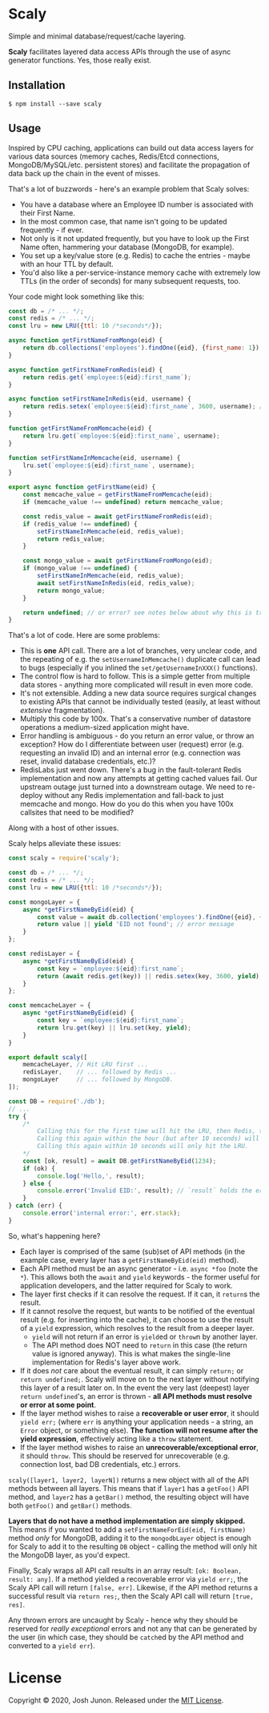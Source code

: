 # Scaly

Simple and minimal database/request/cache layering.

**Scaly** facilitates layered data access APIs through the use of async generator
functions. Yes, those really exist.

## Installation

```console
$ npm install --save scaly
```
## Usage

Inspired by CPU caching, applications can build out data access layers for various
data sources (memory caches, Redis/Etcd connections, MongoDB/MySQL/etc. persistent stores)
and facilitate the propagation of data back up the chain in the event of misses.

That's a lot of buzzwords - here's an example problem that Scaly solves:

- You have a database where an Employee ID number is associated with their First Name.
- In the most common case, that name isn't going to be updated frequently - if ever.
- Not only is it not updated frequently, but you have to look up the First Name often, hammering your database (MongoDB, for example).
- You set up a key/value store (e.g. Redis) to cache the entries - maybe with an hour TTL by default.
- You'd also like a per-service-instance memory cache with extremely low TTLs (in the order of seconds) for many subsequent requests, too.

Your code might look something like this:

```javascript
const db = /* ... */;
const redis = /* ... */;
const lru = new LRU({ttl: 10 /*seconds*/});

async function getFirstNameFromMongo(eid) {
	return db.collections('employees').findOne({eid}, {first_name: 1});
}

async function getFirstNameFromRedis(eid) {
	return redis.get(`employee:${eid}:first_name`);
}

async function setFirstNameInRedis(eid, username) {
	return redis.setex(`employee:${eid}:first_name`, 3600, username); // expire in an hour
}

function getFirstNameFromMemcache(eid) {
	return lru.get(`employee:${eid}:first_name`, username);
}

function setFirstNameInMemcache(eid, username) {
	lru.set(`employee:${eid}:first_name`, username);
}

export async function getFirstName(eid) {
	const memcache_value = getFirstNameFromMemcache(eid);
	if (memcache_value !== undefined) return memcache_value;

	const redis_value = await getFirstNameFromRedis(eid);
	if (redis_value !== undefined) {
		setFirstNameInMemcache(eid, redis_value);
		return redis_value;
	}

	const mongo_value = await getFirstNameFromMongo(eid);
	if (mongo_value !== undefined) {
		setFirstNameInMemcache(eid, redis_value);
		await setFirstNameInRedis(eid, redis_value);
		return mongo_value;
	}

	return undefined; // or error? see notes below about why this is tricky.
}
```

That's a lot of code. Here are some problems:

- This is **one** API call. There are a lot of branches, very unclear code,
  and the repeating of e.g. the `setUsernameInMemcache()` duplicate call
  can lead to bugs (especially if you inlined the `set/getUsernameInXXX()`
  functions).
- The control flow is hard to follow. This is a simple getter from multiple
  data stores - anything more complicated will result in even more code.
- It's not extensible. Adding a new data source requires surgical changes
  to existing APIs that cannot be individually tested (easily, at least
  without _extensive_ fragmentation).
- Multiply this code by 100x. That's a conservative number of datastore
  operations a medium-sized application might have.
- Error handling is ambiguous - do you return an error value, or throw
  an exception? How do I differentiate between user (request) error (e.g.
  requesting an invalid ID) and an internal error (e.g. connection was
  reset, invalid database credentials, etc.)?
- RedisLabs just went down. There's a bug in the fault-tolerant Redis
  implementation and now any attempts at getting cached values fail.
  Our upstream outage just turned into a downstream outage. We need to
  re-deploy without any Redis implementation and fall-back to just
  memcache and mongo. How do you do this when you have 100x callsites
  that need to be modified?

Along with a host of other issues.

Scaly helps alleviate these issues:

```javascript
const scaly = require('scaly');

const db = /* ... */;
const redis = /* ... */;
const lru = new LRU({ttl: 10 /*seconds*/});

const mongoLayer = {
	async *getFirstNameByEid(eid) {
		const value = await db.collection('employees').findOne({eid}, {first_name: 1});
		return value || yield 'EID not found'; // error message
	}
};

const redisLayer = {
	async *getFirstNameByEid(eid) {
		const key = `employee:${eid}:first_name`;
		return (await redis.get(key)) || redis.setex(key, 3600, yield);
	}
};

const memcacheLayer = {
	async *getFirstNameByEid(eid) {
		const key = `employee:${eid}:first_name`;
		return lru.get(key) || lru.set(key, yield);
	}
}

export default scaly([
	memcacheLayer, // Hit LRU first ...
	redisLayer,    // ... followed by Redis ...
	mongoLayer     // ... followed by MongoDB.
]);
```

```javascript
const DB = require('./db');
// ...
try {
	/*
		Calling this for the first time will hit the LRU, then Redis, then MongoDB.
		Calling this again within the hour (but after 10 seconds) will hit the LRU, and then Redis.
		Calling this again within 10 seconds will only hit the LRU.
	*/
	const [ok, result] = await DB.getFirstNameByEid(1234);
	if (ok) {
		console.log('Hello,', result);
	} else {
		console.error('Invalid EID:', result); // `result` holds the error result returned by the mongoLayer
	}
} catch (err) {
	console.error('internal error:', err.stack);
}
```

So, what's happening here?

- Each layer is comprised of the same (sub)set of API methods (in the example case, every layer
  has a `getFirstNameByEid(eid)` method).
- Each API method must be an async generator - i.e. `async *foo` (note the `*`). This allows both
  the `await` and `yield` keywords - the former useful for application developers, and the latter
  required for Scaly to work.
- The layer first checks if it can resolve the request. If it can, it `return`s the result.
- If it cannot resolve the request, but wants to be notified of the eventual result (e.g. for
  inserting into the cache), it can choose to use the result of a `yield` expression, which
  resolves to the result from a deeper layer.
    - `yield` will not return if an error is `yield`ed or `throw`n by another layer. 
    - The API method does NOT need to `return` in this case (the return value is ignored anyway).
      This is what makes the single-line implementation for Redis's layer above work.
- If it does _not_ care about the eventual result, it can simply `return;` or `return undefined;`.
  Scaly will move on to the next layer without notifying this layer of a result later on.
  In the event the very last (deepest) layer `return undefined`'s, an error is thrown - **all
  API methods must resolve or error at some point**.
- If the layer method wishes to raise a **recoverable or user error**, it should `yield err;` (where
  `err` is anything your application needs - a string, an `Error` object, or something else).
  **The function will not resume after the yield expression**, effectively acting like a `throw` statement.
- If the layer method wishes to raise an **unrecoverable/exceptional error**, it should `throw`.
  This should be reserved for unrecoverable (e.g. connection lost, bad DB credentials, etc.) errors.

`scaly([layer1, layer2, layerN])` returns a new object with all of the API methods between all layers.
This means that if `layer1` has a `getFoo()` API method, and `layer2` has a `getBar()` method, the
resulting object will have both `getFoo()` and `getBar()` methods.

**Layers that do not have a method implementation are simply skipped.** This means if you wanted
to add a `setFirstNameForEid(eid, firstName)` method _only_ for MongoDB, adding it to the `mongodbLayer`
object is enough for Scaly to add it to the resulting `DB` object - calling the method will only hit
the MongoDB layer, as you'd expect.

Finally, Scaly wraps all API call results in an array result: `[ok: Boolean, result: any]`.
If a method yielded a recoverable error via `yield err;`, the Scaly API call will return `[false, err]`.
Likewise, if the API method returns a successful result via `return res;`, then the Scaly API call
will return `[true, res]`.

Any thrown errors are uncaught by Scaly - hence why they should be reserved for _really exceptional_ errors
and not any that can be generated by the user (in which case, they should be `catch`ed by the API method and
converted to a `yield err`).

# License

Copyright &copy; 2020, Josh Junon. Released under the [MIT License](LICENSE).
